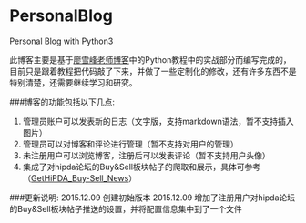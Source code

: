 # PersonalBlog
Personal Blog with Python3

此博客主要是基于[廖雪峰老师博客](http://www.liaoxuefeng.com/)中的Python教程中的实战部分而编写完成的，目前只是跟着教程把代码敲了下来，并做了一些定制化的修改，还有许多东西不是特别清楚，还需要继续学习和研究。

###博客的功能包括以下几点:
1. 管理员账户可以发表新的日志（文字版，支持markdown语法，暂不支持插入图片）
2. 管理员可以对博客和评论进行管理（暂不支持对用户的管理）
3. 未注册用户可以浏览博客，注册后可以发表评论（暂不支持用户头像）
4. 集成了对hipda论坛的Buy&Sell板块帖子的爬取和展示，具体可参考（[GetHiPDA_Buy-Sell_News](https://github.com/finalsatan/GetHiPDA_Buy-Sell_News)）

###更新说明:
2015.12.09 创建初始版本
2015.12.09 增加了注册用户对hipda论坛的Buy&Sell板块帖子推送的设置，并将配置信息集中到了一个文件


